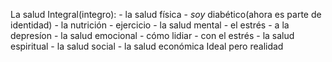 La salud Integral(integro): 
	- la salud física
		- *soy* diabético(ahora es parte de identidad)
		- la nutrición
		- ejercicio
	- la salud mental
		- el estrés
		- a la depresíon
	- la salud emocional
		- cómo lidiar
		- con el estrés
	- la salud espiritual
	- la salud social
	- la salud económica
Ideal pero realidad

<!--stackedit_data:
eyJoaXN0b3J5IjpbLTY2NjAxMDE3Niw0Mzk0NDMwMTgsLTIwOT
M3MTAzXX0=
-->